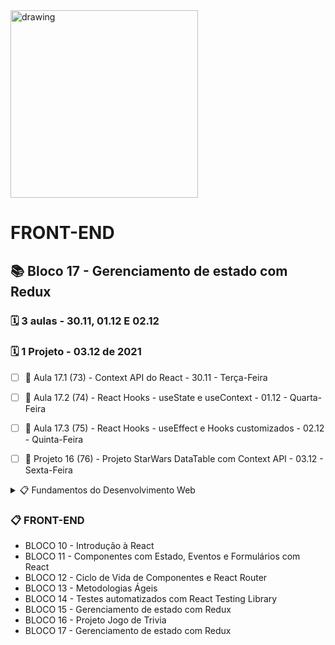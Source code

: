 <img src="https://user-images.githubusercontent.com/87394535/129942939-007fc304-2ac0-431d-b018-685951e5750f.png" alt="drawing" width="300"/>

# FRONT-END
## 📚 Bloco 17 - Gerenciamento de estado com Redux
### 🗓️ 3 aulas - 30.11, 01.12 E 02.12
### 🗓️ 1 Projeto - 03.12 de 2021

- [ ] 📖 Aula 17.1 (73) - Context API do React - 30.11 - Terça-Feira
- [ ] 📖 Aula 17.2 (74) - React Hooks - useState e useContext - 01.12 - Quarta-Feira
- [ ] 📖 Aula 17.3 (75) - React Hooks - useEffect e Hooks customizados - 02.12 - Quinta-Feira
- [ ] 📖 Projeto 16 (76) - Projeto StarWars DataTable com Context API - 03.12 - Sexta-Feira


<details>
<summary> 📋 Fundamentos do Desenvolvimento Web </summary>

- BLOCO 1 - UNIX & BASH  ✅
- BLOCO 2 - Git, GitHub e Internet ✅
- BLOCO 3 - Introdução à HTML e CSS ✅
- BLOCO 4 - Introdução à JavaScript e Lógica de Programação ✅
- BLOCO 5 - JavaScript: DOM, eventos e WebStorage ✅
- BLOCO 6 - HTML e CSS: Forms, Flexbox e Responsivo ✅
- BLOCO 7 - Introdução à JS ES6 e Testes Unitários ✅
- BLOCO 8 - Higher Order Functions do JavaScript ES6 ✅
- BLOCO 9 - JavaScript e Testes Assíncronos ✅

</details>

### 📋 FRONT-END

- BLOCO 10 - Introdução à React
- BLOCO 11 - Componentes com Estado, Eventos e Formulários com React
- BLOCO 12 - Ciclo de Vida de Componentes e React Router
- BLOCO 13 - Metodologias Ágeis
- BLOCO 14 - Testes automatizados com React Testing Library
- BLOCO 15 - Gerenciamento de estado com Redux
- BLOCO 16 - Projeto Jogo de Trivia
- BLOCO 17 - Gerenciamento de estado com Redux 